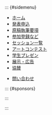 <script src="https://kit.fontawesome.com/73e303f659.js" crossorigin="anonymous"></script>

::: {#sidemenu}

- [ホーム](index.html)
- [発表申込](submission.html)
- [原稿執筆要項](authoring.html)
- [参加登録など](registration.html)
- [セッション一覧](sessions.html)
- [アートコンテスト](art_contest.html)
- [学生プレゼン](studentaward.html)
- [展示・広告](exhibition.html)
- [協賛](support.html)
<!--
- [プログラム](program.html)
- [講演時間](presen_style.html)
- [アクセス・会場案内](access.html)
- [宿泊案内](hotel.html)
- [実行委員](committee.html)
-->
- [問い合わせ](index.html#contact)

::: {#sponsors}

<script type="text/x-template" id="x-sponsors-template">
  <ul id="sponsors">
    <p class="sponsor sponsor-header">協力企業<br/><span style="font-size: 10pt">
       <i class="fas fa-utensils"></i>: ランチョンセミナー<br/>
       <i class="fas fa-flask"></i>: 機器展示</span>
    </p>
    <div class="a_sponsor" v-for="sponsor in this.sorted()" :key="sponsor.id">
      <template v-if="sponsor['バナー']">
        <img :src="'images/sponsors/' + sponsor.id + '.png'"></img>
        <p class="sponsor-white" style="text-align: end;">
          <span v-if="sponsor['ランチョンセミナー']"><i class="fas fa-utensils"></i></span>
          <span v-if="sponsor['機器展示']"><i class="fas fa-flask"></i></span></span>
        </p>
      </template>
      <template v-else>
        <p class="sponsor">{{sponsor.略称}}
          <span v-if="sponsor['ランチョンセミナー']"><i class="fas fa-utensils"></i></span>
          <span v-if="sponsor['機器展示']"><i class="fas fa-flask"></i></span></span>
        </p>
      </template>
    </div>
  </ul>
</script>

<div id="sponsors"></div>

<script src="js/sponsors.js"></script>

<script type="text/javascript">
sponsors.forEach((sponsor) => sponsor.kw = sponsor.kw * (1 + 0.05 * Math.random()))

console.log(sponsors);

new Vue({
  el: '#sponsors',
  data: {
    sponsors: sponsors
  },
  template: '#x-sponsors-template',
  methods: {
    sorted: function () {
      const data = [];
      this.sponsors.forEach((sponsor) => data.push(Object.assign({}, sponsor)))
      return data.sort((a, b) => b.kw - a.kw);
    }
  }
});
</script>

:::

:::
